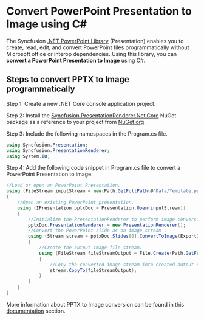 # Convert PowerPoint Presentation to Image using C#

The Syncfusion [.NET PowerPoint Library](https://www.syncfusion.com/document-processing/powerpoint-framework/net/powerpoint-library) (Presentation) enables you to create, read, edit, and convert PowerPoint files programmatically without Microsoft office or interop dependencies. Using this library, you can **convert a PowerPoint Presentation to Image** using C#.

## Steps to convert PPTX to Image programmatically

Step 1: Create a new .NET Core console application project.

Step 2: Install the [Syncfusion.PresentationRenderer.Net.Core](https://www.nuget.org/packages/Syncfusion.PresentationRenderer.Net.Core) NuGet package as a reference to your project from [NuGet.org](https://www.nuget.org/).

Step 3: Include the following namespaces in the Program.cs file.

```csharp
using Syncfusion.Presentation;
using Syncfusion.PresentationRenderer;
using System.IO;
```

Step 4: Add the following code snippet in Program.cs file to convert a PowerPoint Presentation to image.

```csharp
//Load or open an PowerPoint Presentation.
using (FileStream inputStream = new(Path.GetFullPath(@"Data/Template.pptx"), FileMode.Open, FileAccess.Read, FileShare.ReadWrite))
{
    //Open an existing PowerPoint presentation.
    using (IPresentation pptxDoc = Presentation.Open(inputStream))
    {
        //Initialize the PresentationRenderer to perform image conversion.
        pptxDoc.PresentationRenderer = new PresentationRenderer();
        //Convert the PowerPoint slide as an image stream .
        using (Stream stream = pptxDoc.Slides[0].ConvertToImage(ExportImageFormat.Jpeg))
        {
            //Create the output image file stream.
            using (FileStream fileStreamOutput = File.Create(Path.GetFullPath(@"Output/Output.jpg")))
            {
                //Copy the converted image stream into created output stream.
                stream.CopyTo(fileStreamOutput);
            }  
        }      
    }       
}
```

More information about PPTX to Image conversion can be found in this [documentation](https://help.syncfusion.com/document-processing/powerpoint/conversions/powerpoint-to-image/net/presentation-to-image) section.